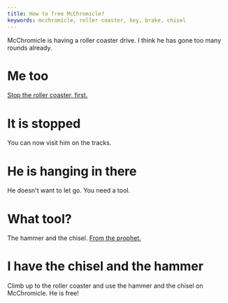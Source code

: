 ```yaml
---
title: How to free McChromicle?
keywords: mcchromicle, roller coaster, key, brake, chisel
---
```


McChromicle is having a roller coaster drive. I think he has gone too many rounds already.

# Me too
[Stop the roller coaster, first.](070-rollercoaster.md)

# It is stopped
You can now visit him on the tracks.

# He is hanging in there
He doesn't want to let go. You need a tool.

# What tool?
The hammer and the chisel. [From the prophet.](090-prophet.md)

# I have the chisel and the hammer
Climb up to the roller coaster and use the hammer and the chisel on McChromicle. He is free!
